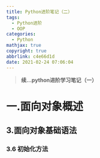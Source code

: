 ```yaml
---
title: Python进阶笔记（二）
tags:
  - Python进阶
  - OOP
categories:
  - Python
mathjax: true
copyright: true
abbrlink: c4e66d1d
date: 2021-02-24 07:06:04
---
```


> **续...python进阶学习笔记（一）**

<!--more-->

# 一.面向对象概述

## 3.面向对象基础语法

### 3.6 初始化方法

